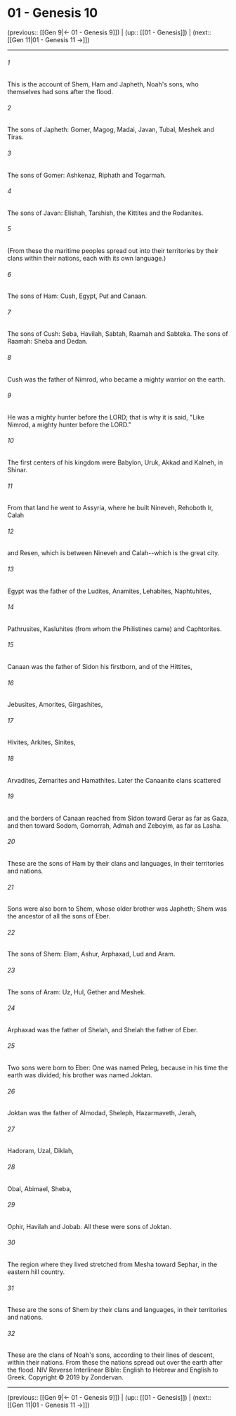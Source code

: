 # 01 - Genesis 10

(previous:: [[Gen 9|← 01 - Genesis 9]]) | (up:: [[01 - Genesis]]) | (next:: [[Gen 11|01 - Genesis 11 →]])

***


###### 1 
This is the account of Shem, Ham and Japheth, Noah's sons, who themselves had sons after the flood. 

###### 2 
The sons of Japheth: Gomer, Magog, Madai, Javan, Tubal, Meshek and Tiras. 

###### 3 
The sons of Gomer: Ashkenaz, Riphath and Togarmah. 

###### 4 
The sons of Javan: Elishah, Tarshish, the Kittites and the Rodanites. 

###### 5 
(From these the maritime peoples spread out into their territories by their clans within their nations, each with its own language.) 

###### 6 
The sons of Ham: Cush, Egypt, Put and Canaan. 

###### 7 
The sons of Cush: Seba, Havilah, Sabtah, Raamah and Sabteka. The sons of Raamah: Sheba and Dedan. 

###### 8 
Cush was the father of Nimrod, who became a mighty warrior on the earth. 

###### 9 
He was a mighty hunter before the LORD; that is why it is said, "Like Nimrod, a mighty hunter before the LORD." 

###### 10 
The first centers of his kingdom were Babylon, Uruk, Akkad and Kalneh, in Shinar. 

###### 11 
From that land he went to Assyria, where he built Nineveh, Rehoboth Ir, Calah 

###### 12 
and Resen, which is between Nineveh and Calah--which is the great city. 

###### 13 
Egypt was the father of the Ludites, Anamites, Lehabites, Naphtuhites, 

###### 14 
Pathrusites, Kasluhites (from whom the Philistines came) and Caphtorites. 

###### 15 
Canaan was the father of Sidon his firstborn, and of the Hittites, 

###### 16 
Jebusites, Amorites, Girgashites, 

###### 17 
Hivites, Arkites, Sinites, 

###### 18 
Arvadites, Zemarites and Hamathites. Later the Canaanite clans scattered 

###### 19 
and the borders of Canaan reached from Sidon toward Gerar as far as Gaza, and then toward Sodom, Gomorrah, Admah and Zeboyim, as far as Lasha. 

###### 20 
These are the sons of Ham by their clans and languages, in their territories and nations. 

###### 21 
Sons were also born to Shem, whose older brother was Japheth; Shem was the ancestor of all the sons of Eber. 

###### 22 
The sons of Shem: Elam, Ashur, Arphaxad, Lud and Aram. 

###### 23 
The sons of Aram: Uz, Hul, Gether and Meshek. 

###### 24 
Arphaxad was the father of Shelah, and Shelah the father of Eber. 

###### 25 
Two sons were born to Eber: One was named Peleg, because in his time the earth was divided; his brother was named Joktan. 

###### 26 
Joktan was the father of Almodad, Sheleph, Hazarmaveth, Jerah, 

###### 27 
Hadoram, Uzal, Diklah, 

###### 28 
Obal, Abimael, Sheba, 

###### 29 
Ophir, Havilah and Jobab. All these were sons of Joktan. 

###### 30 
The region where they lived stretched from Mesha toward Sephar, in the eastern hill country. 

###### 31 
These are the sons of Shem by their clans and languages, in their territories and nations. 

###### 32 
These are the clans of Noah's sons, according to their lines of descent, within their nations. From these the nations spread out over the earth after the flood. NIV Reverse Interlinear Bible: English to Hebrew and English to Greek. Copyright © 2019 by Zondervan.

***

(previous:: [[Gen 9|← 01 - Genesis 9]]) | (up:: [[01 - Genesis]]) | (next:: [[Gen 11|01 - Genesis 11 →]])
